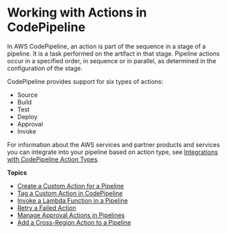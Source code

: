 # Working with Actions in CodePipeline<a name="actions"></a>

In AWS CodePipeline, an action is part of the sequence in a stage of a pipeline\. It is a task performed on the artifact in that stage\. Pipeline actions occur in a specified order, in sequence or in parallel, as determined in the configuration of the stage\.

CodePipeline provides support for six types of actions:
+ Source 
+ Build 
+ Test 
+ Deploy 
+ Approval 
+ Invoke 

For information about the AWS services and partner products and services you can integrate into your pipeline based on action type, see [Integrations with CodePipeline Action Types](integrations-action-type.md)\.

**Topics**
+ [Create a Custom Action for a Pipeline](actions-create-custom-action.md)
+ [Tag a Custom Action in CodePipeline](customactions-tag.md)
+ [Invoke a Lambda Function in a Pipeline](actions-invoke-lambda-function.md)
+ [Retry a Failed Action](actions-retry.md)
+ [Manage Approval Actions in Pipelines](approvals.md)
+ [Add a Cross\-Region Action to a Pipeline](actions-create-cross-region.md)